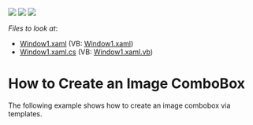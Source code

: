 <!-- default badges list -->
![](https://img.shields.io/endpoint?url=https://codecentral.devexpress.com/api/v1/VersionRange/128644540/17.1.3%2B)
[![](https://img.shields.io/badge/Open_in_DevExpress_Support_Center-FF7200?style=flat-square&logo=DevExpress&logoColor=white)](https://supportcenter.devexpress.com/ticket/details/E1970)
[![](https://img.shields.io/badge/📖_How_to_use_DevExpress_Examples-e9f6fc?style=flat-square)](https://docs.devexpress.com/GeneralInformation/403183)
<!-- default badges end -->
<!-- default file list -->
*Files to look at*:

* [Window1.xaml](./CS/ComboBoxEdit_CreatingImageComboBox/Window1.xaml) (VB: [Window1.xaml](./VB/ComboBoxEdit_CreatingImageComboBox/Window1.xaml))
* [Window1.xaml.cs](./CS/ComboBoxEdit_CreatingImageComboBox/Window1.xaml.cs) (VB: [Window1.xaml.vb](./VB/ComboBoxEdit_CreatingImageComboBox/Window1.xaml.vb))
<!-- default file list end -->
# How to Create an Image ComboBox


<p>The following example shows how to create an image combobox via templates.</p>

<br/>


